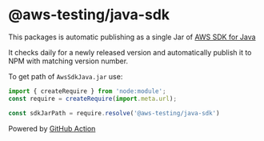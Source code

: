 # @aws-testing/java-sdk

This packages is automatic publishing as a single Jar of [AWS SDK for Java](https://github.com/aws/aws-sdk-java-v2)

It checks daily for a newly released version and automatically publish it to NPM with matching version number.

To get path of `AwsSdkJava.jar` use:

```js
import { createRequire } from 'node:module';
const require = createRequire(import.meta.url);

const sdkJarPath = require.resolve('@aws-testing/java-sdk')
```

Powered by [GitHub Action](../../.github/workflows/npm-publish-aws-sdk.yml)

